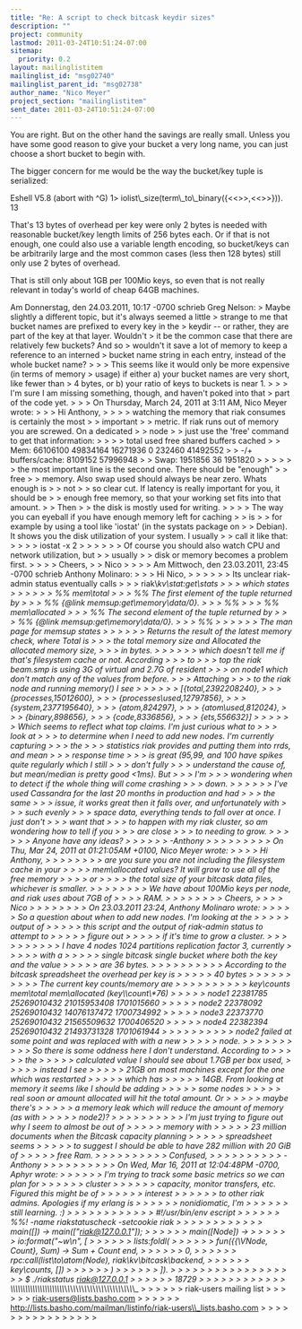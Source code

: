 ```yaml
---
title: "Re: A script to check bitcask keydir sizes"
description: ""
project: community
lastmod: 2011-03-24T10:51:24-07:00
sitemap:
  priority: 0.2
layout: mailinglistitem
mailinglist_id: "msg02740"
mailinglist_parent_id: "msg02738"
author_name: "Nico Meyer"
project_section: "mailinglistitem"
sent_date: 2011-03-24T10:51:24-07:00
---
```



You are right. But on the other hand the savings are really small.
Unless you have some good reason to give your bucket a very long name,
you can just choose a short bucket to begin with.

The bigger concern for me would be the way the bucket/key tuple is
serialized:

Eshell V5.8 (abort with ^G)
1&gt; iolist\\_size(term\\_to\\_binary({&lt;&lt;&gt;&gt;,&lt;&lt;&gt;&gt;})).
13

That's 13 bytes of overhead per key were only 2 bytes is needed with
reasonable bucket/key length limits of 256 bytes each. Or if that is not
enough, one could also use a variable length encoding, so bucket/keys
can be arbitrarily large and the most common cases (less then 128 bytes)
still only use 2 bytes of overhead.

That is still only about 1GB per 100Mio keys, so even that is not really
relevant in today's world of cheap 64GB machines.


Am Donnerstag, den 24.03.2011, 10:17 -0700 schrieb Greg Nelson:
&gt; Maybe slightly a different topic, but it's always seemed a little
&gt; strange to me that bucket names are prefixed to every key in the
&gt; keydir -- or rather, they are part of the key at that layer. Wouldn't
&gt; it be the common case that there are relatively few buckets? And so
&gt; wouldn't it save a lot of memory to keep a reference to an interned
&gt; bucket name string in each entry, instead of the whole bucket name?
&gt; 
&gt; 
&gt; This seems like it would only be more expensive (in terms of memory
&gt; usage) if either a) your bucket names are very short, like fewer than
&gt; 4 bytes, or b) your ratio of keys to buckets is near 1.
&gt; 
&gt; 
&gt; I'm sure I am missing something, though, and haven't poked into that
&gt; part of the code yet.
&gt; 
&gt; 
&gt; On Thursday, March 24, 2011 at 3:11 AM, Nico Meyer wrote:
&gt; 
&gt; &gt; Hi Anthony,
&gt; &gt; 
&gt; &gt; watching the memory that riak consumes is certainly the most
&gt; &gt; important
&gt; &gt; metric. If riak runs out of memory you are screwed. On a dedicated
&gt; &gt; node
&gt; &gt; just use the 'free' command to get that information:
&gt; &gt; 
&gt; &gt; total used free shared buffers cached
&gt; &gt; Mem: 66106100 49834164 16271936 0 232460 41492552
&gt; &gt; -/+ buffers/cache: 8109152 57996948
&gt; &gt; Swap: 1951856 36 1951820
&gt; &gt; 
&gt; &gt; 
&gt; &gt; the most important line is the second one. There should be "enough"
&gt; &gt; free
&gt; &gt; memory. Also swap used should always be near zero. Whats enough is
&gt; &gt; not
&gt; &gt; so clear cut. If latency is really important for you, it should be
&gt; &gt; enough free memory, so that your working set fits into that amount.
&gt; &gt; Then
&gt; &gt; the disk is mostly used for writing.
&gt; &gt; 
&gt; &gt; The way you can eyeball if you have enough memory left for caching
&gt; &gt; is
&gt; &gt; for example by using a tool like 'iostat' (in the systats package on
&gt; &gt; Debian). It shows you the disk utilization of your system. I usually
&gt; &gt; call it like that:
&gt; &gt; 
&gt; &gt; iostat -x 2
&gt; &gt; 
&gt; &gt; 
&gt; &gt; Of course you should also watch CPU and network utilization, but
&gt; &gt; usually
&gt; &gt; disk or memory becomes a problem first.
&gt; &gt; 
&gt; &gt; Cheers,
&gt; &gt; Nico
&gt; &gt; 
&gt; &gt; Am Mittwoch, den 23.03.2011, 23:45 -0700 schrieb Anthony Molinaro:
&gt; &gt; &gt; Hi Nico,
&gt; &gt; &gt; 
&gt; &gt; &gt; Its unclear riak-admin status eventually calls
&gt; &gt; &gt; riak\\_kv\\_stat:get\\_stats
&gt; &gt; &gt; which states
&gt; &gt; &gt; 
&gt; &gt; &gt; %% mem\\_total
&gt; &gt; &gt; %% The first element of the tuple returned by
&gt; &gt; &gt; %% {@link memsup:get\\_memory\\_data/0}.
&gt; &gt; &gt; %%
&gt; &gt; &gt; %% mem\\_allocated
&gt; &gt; &gt; %% The second element of the tuple returned by
&gt; &gt; &gt; %% {@link memsup:get\\_memory\\_data/0}.
&gt; &gt; &gt; %%
&gt; &gt; &gt; 
&gt; &gt; &gt; The man page for memsup states
&gt; &gt; &gt; 
&gt; &gt; &gt; Returns the result of the latest memory check, where Total is
&gt; &gt; &gt; the total memory size and Allocated the allocated memory size,
&gt; &gt; &gt; in bytes.
&gt; &gt; &gt; 
&gt; &gt; &gt; which doesn't tell me if that's filesystem cache or not. According
&gt; &gt; &gt; to
&gt; &gt; &gt; top the riak beam.smp is using 3G of virtual and 2.7G of resident
&gt; &gt; &gt; on node1 which don't match any of the values from before.
&gt; &gt; &gt; Attaching
&gt; &gt; &gt; to the riak node and running memory() I see
&gt; &gt; &gt; 
&gt; &gt; &gt; [{total,2392208240},
&gt; &gt; &gt; {processes,15012600},
&gt; &gt; &gt; {processes\\_used,12797856},
&gt; &gt; &gt; {system,2377195640},
&gt; &gt; &gt; {atom,824297},
&gt; &gt; &gt; {atom\\_used,812024},
&gt; &gt; &gt; {binary,898656},
&gt; &gt; &gt; {code,8336856},
&gt; &gt; &gt; {ets,556632}]
&gt; &gt; &gt; 
&gt; &gt; &gt; Which seems to reflect what top claims. I'm just curious what to
&gt; &gt; &gt; look at
&gt; &gt; &gt; to determine when I need to add new nodes. I'm currently capturing
&gt; &gt; &gt; the
&gt; &gt; &gt; statistics riak provides and putting them into rrds, and mean
&gt; &gt; &gt; response time
&gt; &gt; &gt; is great (95,99, and 100 have spikes quite regularly which I still
&gt; &gt; &gt; don't fully
&gt; &gt; &gt; understand the cause of, but mean/median is pretty good &lt;1ms). But
&gt; &gt; &gt; I'm
&gt; &gt; &gt; wondering when to detect if the whole thing will come crashing
&gt; &gt; &gt; down.
&gt; &gt; &gt; 
&gt; &gt; &gt; I've used Cassandra for the last 20 months in production and had
&gt; &gt; &gt; the same
&gt; &gt; &gt; issue, it works great then it falls over, and unfortunately with
&gt; &gt; &gt; such evenly
&gt; &gt; &gt; space data, everything tends to fall over at once. I just don't
&gt; &gt; &gt; want that
&gt; &gt; &gt; to happen with my riak cluster, so am wondering how to tell if you
&gt; &gt; &gt; are close
&gt; &gt; &gt; to needing to grow.
&gt; &gt; &gt; 
&gt; &gt; &gt; Anyone have any ideas?
&gt; &gt; &gt; 
&gt; &gt; &gt; -Anthony
&gt; &gt; &gt; 
&gt; &gt; &gt; 
&gt; &gt; &gt; On Thu, Mar 24, 2011 at 01:21:05AM +0100, Nico Meyer wrote:
&gt; &gt; &gt; &gt; Hi Anthony,
&gt; &gt; &gt; &gt; 
&gt; &gt; &gt; &gt; are you sure you are not including the filesystem cache in your
&gt; &gt; &gt; &gt; mem\\_allocated values? It will grow to use all of the free memory
&gt; &gt; &gt; &gt; or
&gt; &gt; &gt; &gt; the total size of your bitcask data files, whichever is smaller.
&gt; &gt; &gt; &gt; 
&gt; &gt; &gt; &gt; We have about 100Mio keys per node, and riak uses about 7GB of
&gt; &gt; &gt; &gt; RAM.
&gt; &gt; &gt; &gt; 
&gt; &gt; &gt; &gt; Cheers,
&gt; &gt; &gt; &gt; Nico
&gt; &gt; &gt; &gt; 
&gt; &gt; &gt; &gt; On 23.03.2011 23:24, Anthony Molinaro wrote:
&gt; &gt; &gt; &gt; &gt; So a question about when to add new nodes. I'm looking at the
&gt; &gt; &gt; &gt; &gt; output of
&gt; &gt; &gt; &gt; &gt; this script and the output of riak-admin status to attempt to
&gt; &gt; &gt; &gt; &gt; figure out
&gt; &gt; &gt; &gt; &gt; if it's time to grow a cluster.
&gt; &gt; &gt; &gt; &gt; 
&gt; &gt; &gt; &gt; &gt; I have 4 nodes 1024 partitions replication factor 3, currently
&gt; &gt; &gt; &gt; &gt; with a
&gt; &gt; &gt; &gt; &gt; single bitcask single bucket where both the key and the value
&gt; &gt; &gt; &gt; &gt; are 36 bytes.
&gt; &gt; &gt; &gt; &gt; 
&gt; &gt; &gt; &gt; &gt; According to the bitcask spreadsheet the overhead per key is
&gt; &gt; &gt; &gt; &gt; 40 bytes
&gt; &gt; &gt; &gt; &gt; 
&gt; &gt; &gt; &gt; &gt; The current key counts/memory are
&gt; &gt; &gt; &gt; &gt; 
&gt; &gt; &gt; &gt; &gt; key\\_counts mem\\_total mem\\_allocated (key\\_\\_count\\*76)
&gt; &gt; &gt; &gt; &gt; node1 22381785 25269010432 21015953408 1701015660
&gt; &gt; &gt; &gt; &gt; node2 22378092 25269010432 14076137472 1700734992
&gt; &gt; &gt; &gt; &gt; node3 22373770 25269010432 21565509632 1700406520
&gt; &gt; &gt; &gt; &gt; node4 22382394 25269010432 21493731328 1701061944
&gt; &gt; &gt; &gt; &gt; 
&gt; &gt; &gt; &gt; &gt; node2 failed at some point and was replaced with with a new
&gt; &gt; &gt; &gt; &gt; node.
&gt; &gt; &gt; &gt; &gt; 
&gt; &gt; &gt; &gt; &gt; So there is some oddness here I don't understand. According to
&gt; &gt; &gt; &gt; &gt; the
&gt; &gt; &gt; &gt; &gt; calculated value I should see about 1.7GB per box used,
&gt; &gt; &gt; &gt; &gt; instead I see
&gt; &gt; &gt; &gt; &gt; 21GB on most machines except for the one which was restarted
&gt; &gt; &gt; &gt; &gt; which has
&gt; &gt; &gt; &gt; &gt; 14GB. From looking at memory it seems like I should be adding
&gt; &gt; &gt; &gt; &gt; some nodes
&gt; &gt; &gt; &gt; &gt; real soon or amount allocated will hit the total amount. Or
&gt; &gt; &gt; &gt; &gt; maybe there's
&gt; &gt; &gt; &gt; &gt; a memory leak which will reduce the amount of memory (as with
&gt; &gt; &gt; &gt; &gt; node2)?
&gt; &gt; &gt; &gt; &gt; 
&gt; &gt; &gt; &gt; &gt; I'm just trying to figure out why I seem to almost be out of
&gt; &gt; &gt; &gt; &gt; memory with
&gt; &gt; &gt; &gt; &gt; 23 million documents when the Bitcask capacity planning
&gt; &gt; &gt; &gt; &gt; spreadsheet seems
&gt; &gt; &gt; &gt; &gt; to suggest I should be able to have 282 million with 20 GiB of
&gt; &gt; &gt; &gt; &gt; free Ram.
&gt; &gt; &gt; &gt; &gt; 
&gt; &gt; &gt; &gt; &gt; Confused,
&gt; &gt; &gt; &gt; &gt; 
&gt; &gt; &gt; &gt; &gt; -Anthony
&gt; &gt; &gt; &gt; &gt; 
&gt; &gt; &gt; &gt; &gt; On Wed, Mar 16, 2011 at 12:04:48PM -0700, Aphyr wrote:
&gt; &gt; &gt; &gt; &gt; &gt; I'm trying to track some basic metrics so we can plan for
&gt; &gt; &gt; &gt; &gt; &gt; cluster
&gt; &gt; &gt; &gt; &gt; &gt; capacity, monitor transfers, etc. Figured this might be of
&gt; &gt; &gt; &gt; &gt; &gt; interest
&gt; &gt; &gt; &gt; &gt; &gt; to other riak admins. Apologies if my erlang is
&gt; &gt; &gt; &gt; &gt; &gt; nonidiomatic, I'm
&gt; &gt; &gt; &gt; &gt; &gt; still learning. :)
&gt; &gt; &gt; &gt; &gt; &gt; 
&gt; &gt; &gt; &gt; &gt; &gt; #!/usr/bin/env escript
&gt; &gt; &gt; &gt; &gt; &gt; %%! -name riakstatuscheck -setcookie riak
&gt; &gt; &gt; &gt; &gt; &gt; 
&gt; &gt; &gt; &gt; &gt; &gt; main([]) -&gt; main(["riak@127.0.0.1"]);
&gt; &gt; &gt; &gt; &gt; &gt; main([Node]) -&gt;
&gt; &gt; &gt; &gt; &gt; &gt; io:format("~w\\n", [
&gt; &gt; &gt; &gt; &gt; &gt; lists:foldl(
&gt; &gt; &gt; &gt; &gt; &gt; fun({{\\_VNode, Count}, Sum) -&gt; Sum + Count end,
&gt; &gt; &gt; &gt; &gt; &gt; 0,
&gt; &gt; &gt; &gt; &gt; &gt; rpc:call(list\\_to\\_atom(Node), riak\\_kv\\_bitcask\\_backend,
&gt; &gt; &gt; &gt; &gt; &gt; key\\_counts, [])
&gt; &gt; &gt; &gt; &gt; &gt; )
&gt; &gt; &gt; &gt; &gt; &gt; ]).
&gt; &gt; &gt; &gt; &gt; &gt; 
&gt; &gt; &gt; &gt; &gt; &gt; 
&gt; &gt; &gt; &gt; &gt; &gt; $ ./riakstatus riak@127.0.0.1
&gt; &gt; &gt; &gt; &gt; &gt; 18729
&gt; &gt; &gt; &gt; &gt; &gt; 
&gt; &gt; &gt; &gt; &gt; &gt; \\_\\_\\_\\_\\_\\_\\_\\_\\_\\_\\_\\_\\_\\_\\_\\_\\_\\_\\_\\_\\_\\_\\_\\_\\_\\_\\_\\_\\_\\_\\_\\_\\_\\_\\_\\_\\_\\_\\_\\_\\_\\_\\_\\_\\_\\_\\_
&gt; &gt; &gt; &gt; &gt; &gt; riak-users mailing list
&gt; &gt; &gt; &gt; &gt; &gt; riak-users@lists.basho.com
&gt; &gt; &gt; &gt; &gt; &gt; http://lists.basho.com/mailman/listinfo/riak-users\\_lists.basho.com
&gt; &gt; &gt; &gt; &gt; &gt; 
&gt; &gt; 
&gt; &gt; 
&gt; &gt; 
&gt; &gt; 
&gt; 
&gt; 

